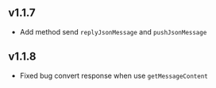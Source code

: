 ## v1.1.7
 - Add method send `replyJsonMessage` and `pushJsonMessage`

## v1.1.8
 - Fixed bug convert response when use `getMessageContent`
